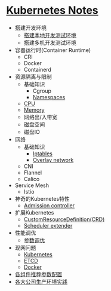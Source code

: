 # [Kubernetes Notes](https://hex108.gitbook.io/kubernetes-notes/)

* 搭建开发环境
  * [搭建本地开发测试环境](install-kubernetes/install-local-k8s.md)
  * 搭建多机开发测试环境
* 容器运行时(Container Runtime)
  * CRI
  * Docker
  * Containerd
* 资源隔离与限制
  - 基础知识
    - Cgroup
    - [Namespaces](resource-isolation/namespace.md)
  - [CPU](resource-isolation/cpu.md)
  - [Memory](resource-isolation/memory.md)
  - 网络出/入带宽
  - 磁盘空间
  - 磁盘IO
* 网络
  * 基础知识
    * [Iptables](network/iptables.md)
    * [Overlay network](network/overlay_network.md)
  * CNI
  * Flannel
  * Calico
* Service Mesh
  * Istio
* 神奇的Kubernetes特性
  * [Admission controller](amazing-features/admission-controller.md)
* 扩展Kubernetes
  * [CustomResourceDefinition(CRD)](extending-kubernetes/crd.md)
  * [Scheduler extender](extending-kubernetes/scheduler_extender.md)
* 性能调优
  * [参数调优](performance-tunning/parameters-tunning.md)
* 现网问题
  * [Kubernetes](bugs-in-production/kubernetes.md)
  * [ETCD](bugs-in-production/etcd.md)
  * [Docker](bugs-in-production/docker.md)
* [各组件推荐参数配置](components_configure.md)
* [各大公司生产环境实践](usecases-in-production.md)


